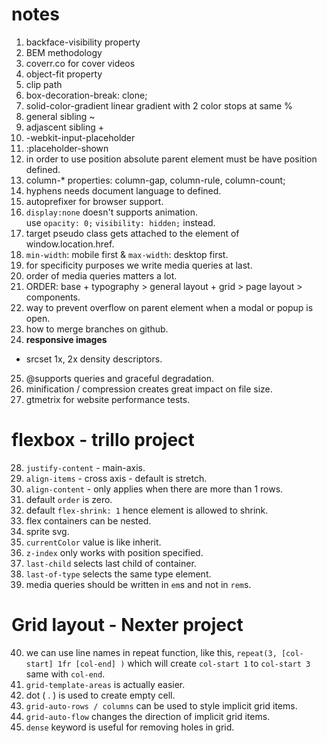 # notes

1. backface-visibility property
2. BEM methodology
3. coverr.co for cover videos
4. object-fit property
5. clip path
6. box-decoration-break: clone;
7. solid-color-gradient linear gradient with 2 color stops at same %
8. general sibling ~
9. adjascent sibling +
10. -webkit-input-placeholder
11. :placeholder-shown 
12. in order to use position absolute parent element must be have position defined.
13. column-* properties: column-gap, column-rule, column-count;
14. hyphens needs document language to defined.
15. autoprefixer for browser support.
16. ```display:none``` doesn't supports animation. \
use ```opacity: 0;``` ```visibility: hidden;``` instead.
17. target pseudo class gets attached to the element of window.location.href.
18. ```min-width```: mobile first & ```max-width```: desktop first.
19. for specificity purposes we write media queries at last.
20. order of media queries matters a lot.
21. ORDER: base + typography > general layout + grid > page layout > components.
22. way to prevent overflow on parent element when a modal or popup is open.
23. how to merge branches on github.
24. **responsive images**
- srcset 1x, 2x density descriptors.
25. @supports queries and graceful degradation.
26. minification / compression creates great impact on file size.
27. gtmetrix for website performance tests.

# flexbox - trillo project

28. ```justify-content``` - main-axis.
29. ```align-items``` - cross axis - default is stretch.
30. ```align-content``` - only applies when there are more than 1 rows.
31. default ```order``` is zero.
32. default ```flex-shrink: 1``` hence element is allowed to shrink.
33. flex containers can be nested.
34. sprite svg.
35. ``currentColor`` value is like inherit.
36. ``z-index`` only works with position specified.
37. ``last-child`` selects last child of container.
38. ``last-of-type`` selects the same type element.
39. media queries should be written in ``em``s and not in ``rem``s.

# Grid layout - Nexter project
40. we can use line names in repeat function, like this, ``repeat(3, [col-start] 1fr [col-end] )`` which will create ``col-start 1`` to ``col-start 3`` same with ``col-end``.
41. ``grid-template-areas`` is actually easier.
42. dot ( . ) is used to create empty cell.
43. ``grid-auto-rows / columns`` can be used to style implicit grid items.
44. ``grid-auto-flow`` changes the direction of implicit grid items.
45. ``dense`` keyword is useful for removing holes in grid.

